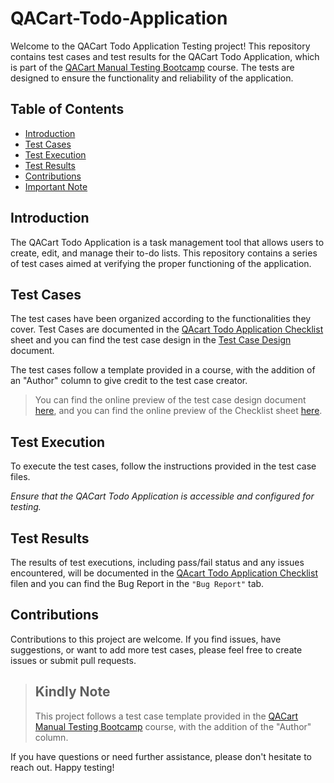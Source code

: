 # QACart-Todo-Application
Welcome to the QACart Todo Application Testing project! 
This repository contains test cases and test results for the QACart Todo Application, which is part of the [QACart Manual Testing Bootcamp](https://qacart.com/course/manual-testing-bootcamp-2022) course.
The tests are designed to ensure the functionality and reliability of the application. 

## Table of Contents  
- [Introduction](#introduction) 
- [Test Cases](#test-cases) 
- [Test Execution](#test-execution) 
- [Test Results](#test-results) 
- [Contributions](#contributions) 
- [Important Note](#kindly-note) 

## Introduction 
The QACart Todo Application is a task management tool that allows users to create, edit, and manage their to-do lists. 
This repository contains a series of test cases aimed at verifying the proper functioning of the application.
 
## Test Cases 
The test cases have been organized according to the functionalities they cover. 
Test Cases are documented in the [QAcart Todo Application Checklist](https://github.com/DedoZz/QACart-Todo-Application/blob/main/QAcart%20Todo%20Application%20Checklist.xlsx) sheet and you can find the test case design in the [Test Case Design](https://github.com/DedoZz/QACart-Todo-Application/blob/main/Test%20Case%20Design.docx) document.

The test cases follow a template provided in a course, with the addition of an "Author" column to give credit to the test case creator. 
> You can find the online preview of the test case design document [here](https://docs.google.com/document/d/1_mXN3lygdN73kL3XptQRE2QWL6GAppOx/edit?usp=sharing&ouid=115513231737648588374&rtpof=true&sd=true), and you can find the online preview of the Checklist sheet [here](https://docs.google.com/spreadsheets/d/1LXrjNTzoXKeJmdRnF_D5CIyS2R5xNtDO/edit?usp=sharing&ouid=115513231737648588374&rtpof=true&sd=true).

## Test Execution 
To execute the test cases, follow the instructions provided in the test case files. 

*Ensure that the QACart Todo Application is accessible and configured for testing.*

## Test Results 
  The results of test executions, including pass/fail status and any issues encountered, will be documented in the [QAcart Todo Application Checklist](https://github.com/DedoZz/QACart-Todo-Application/blob/main/QAcart%20Todo%20Application%20Checklist.xlsx) filen and you can find the Bug Report in the `"Bug Report"` tab.


  
## Contributions 
  Contributions to this project are welcome. If you find issues, have suggestions, or want to add more test cases, please feel free to create issues or submit pull requests.   
> ## Kindly Note 
> This project follows a test case template provided in the [QACart Manual Testing Bootcamp](https://qacart.com/course/manual-testing-bootcamp-2022) course, with the addition of the "Author" column.


 If you have questions or need further assistance, please don't hesitate to reach out. Happy testing!

